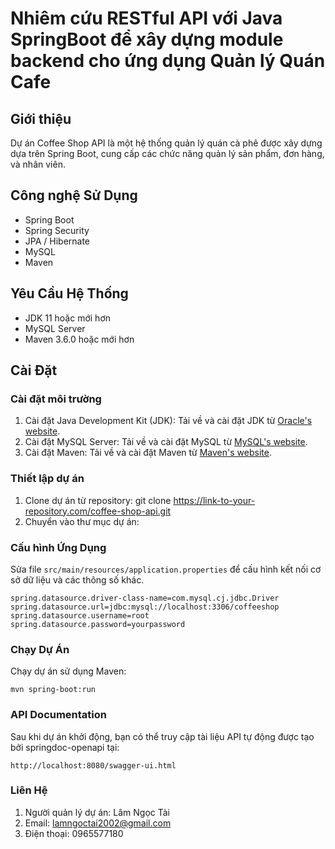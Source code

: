 # Nhiêm cứu RESTful API với Java SpringBoot để xây dựng module backend cho ứng dụng Quản lý Quán Cafe


## Giới thiệu
Dự án Coffee Shop API là một hệ thống quản lý quán cà phê được xây dựng dựa trên Spring Boot, cung cấp các chức năng quản lý sản phẩm, đơn hàng, và nhân viên.

## Công nghệ Sử Dụng
- Spring Boot
- Spring Security
- JPA / Hibernate
- MySQL
- Maven

## Yêu Cầu Hệ Thống
- JDK 11 hoặc mới hơn
- MySQL Server
- Maven 3.6.0 hoặc mới hơn

## Cài Đặt

### Cài đặt môi trường
1. Cài đặt Java Development Kit (JDK): Tải về và cài đặt JDK từ [Oracle's website](https://www.oracle.com/java/technologies/javase-jdk11-downloads.html).
2. Cài đặt MySQL Server: Tải về và cài đặt MySQL từ [MySQL's website](https://dev.mysql.com/downloads/mysql/).
3. Cài đặt Maven: Tải về và cài đặt Maven từ [Maven's website](https://maven.apache.org/download.cgi).

### Thiết lập dự án
1. Clone dự án từ repository:
   git clone https://link-to-your-repository.com/coffee-shop-api.git
2. Chuyển vào thư mục dự án:

### Cấu hình Ứng Dụng
Sửa file `src/main/resources/application.properties` để cấu hình kết nối cơ sở dữ liệu và các thông số khác.

```properties
spring.datasource.driver-class-name=com.mysql.cj.jdbc.Driver
spring.datasource.url=jdbc:mysql://localhost:3306/coffeeshop
spring.datasource.username=root
spring.datasource.password=yourpassword
```
### Chạy Dự Án
Chạy dự án sử dụng Maven:
```
mvn spring-boot:run
```
### API Documentation
Sau khi dự án khởi động, bạn có thể truy cập tài liệu API tự động được tạo bởi springdoc-openapi tại:
```
http://localhost:8080/swagger-ui.html
```
### Liên Hệ
1. Người quản lý dự án: Lâm Ngọc Tài
2. Email: lamngoctai2002@gmail.com
3. Điện thoại: 0965577180

